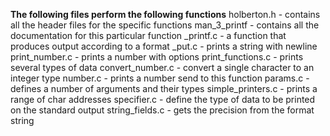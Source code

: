 __The following files perform the following functions__
holberton.h - contains all the header files for the specific functions
man_3_printf - contains all the documentation for this particular function
_printf.c - a function that produces output according to a format
_put.c - prints a string with newline
print_number.c - prints a number with options
print_functions.c - prints several types of data
convert_number.c - convert a single character to an integer type
number.c - prints a number send to this function
params.c - defines a number of arguments and their types
simple_printers.c - prints a range of char addresses
specifier.c - define the type of data to be printed on the standard output
string_fields.c - gets the precision from the format string